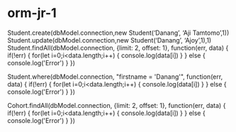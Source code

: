 # orm-jr-1

Student.create(dbModel.connection,new Student(‘Danang’, ‘Aji Tamtomo’,1))
Student.update(dbModel.connection,new Student(‘Danang’, ‘Ajoy’,1),1)
Student.findAll(dbModel.connection, {limit: 2, offset: 1}, function(err, data) {
	if(!err) {
		for(let i=0;i<data.length;i++) {
			console.log(data[i])
		}
	} else {
		console.log('Error')
	}
})

Student.where(dbModel.connection, "firstname = 'Danang'", function(err, data) {
	if(!err) {
		for(let i=0;i<data.length;i++) {
			console.log(data[i])
		}
	} else {
		console.log('Error')
	}
})

Cohort.findAll(dbModel.connection, {limit: 2, offset: 1}, function(err, data) {
	if(!err) {
		for(let i=0;i<data.length;i++) {
			console.log(data[i])
		}
	} else {
		console.log('Error')
	}
})
